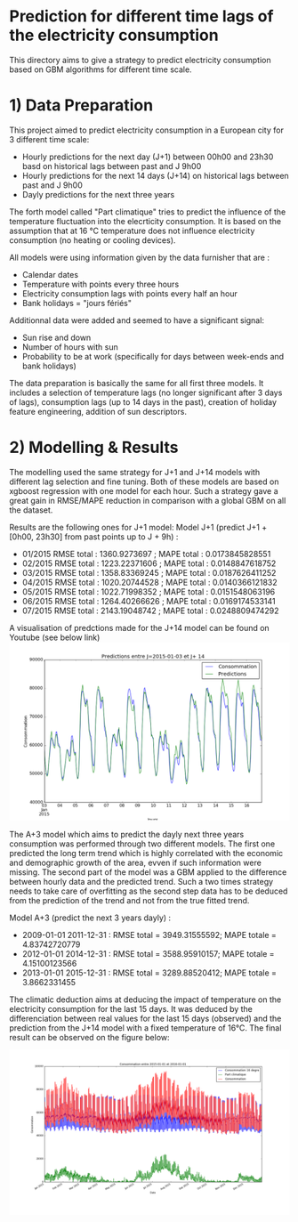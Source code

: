 # Prediction for different time lags of the electricity consumption

This directory aims to give a strategy to predict electricity consumption based on GBM algorithms for different time scale. 

# 1) Data Preparation
This project aimed to predict electricity consumption in a European city for 3 different time scale: 
  - Hourly predictions for the next day (J+1) between 00h00 and 23h30 basd on historical lags between past and J 9h00
  - Hourly predictions for the next 14 days (J+14) on historical lags between past and J 9h00
  - Dayly predictions for the next three years 
  
The forth model called "Part climatique" tries to predict the influence of the temperature fluctuation into the elecrticity consumption. It is based on the assumption that at 16 °C temperature does not influence electricity consumption (no heating or cooling devices).

All models were using information given by the data furnisher that are : 
  - Calendar dates
  - Temperature with points every three hours
  - Electricity consumption lags with points every half an hour
  - Bank holidays = "jours fériés"
  
 Additionnal data were added and seemed to have a significant signal:
  - Sun rise and down 
  - Number of hours with sun
  - Probability to be at work (specifically for days between week-ends and bank holidays)
  
 The data preparation is basically the same for all first three models. It includes a selection of temperature lags (no longer significant after 3 days of lags), consumption lags (up to 14 days in the past), creation of holiday feature engineering, addition of sun descriptors. 
 
# 2) Modelling & Results

The modelling used the same strategy for J+1 and J+14 models with different lag selection and fine tuning. Both of these models are based on xgboost regression with one model for each hour. Such a strategy gave a great gain in RMSE/MAPE reduction in comparison with a global GBM on all the dataset. 
 
 Results are the following ones for J+1 model: Model J+1 (predict J+1 + [0h00, 23h30] from past points up to J + 9h) :
 - 01/2015  RMSE total : 1360.9273697 ; MAPE total : 0.0173845828551
 - 02/2015  RMSE total : 1223.22371606 ; MAPE total : 0.0148847618752
 - 03/2015  RMSE total : 1358.83369245 ; MAPE total : 0.0187626411252
 - 04/2015  RMSE total : 1020.20744528 ; MAPE total : 0.0140366121832
 - 05/2015  RMSE total : 1022.71998352 ; MAPE total : 0.0151548063196
 - 06/2015  RMSE total : 1264.40266626 ; MAPE total : 0.0169174533141
 - 07/2015  RMSE total :  2143.19048742 ; MAPE total : 0.0248809474292
 
A visualisation of predctions made for the J+14 model can be found on Youtube (see below link)
[![IMAGE ALT TEXT HERE](https://github.com/alexandredelarrard/electricity_consumption_prediction/blob/master/output/J+14/14days_prediction_2015-01-03.png)](https://www.youtube.com/watch?v=A9YDZ0j-XaM)

The A+3 model which aims to predict the dayly next three years consumption was performed through two different models. The first one predicted the long term trend which is highly correlated with the economic and demographic growth of the area, evven if such information were missing. The second part of the model was a GBM applied to the difference between hourly data and the predicted trend. Such a two times strategy needs to take care of overfitting as the second step data has to be deduced from the prediction of the trend and not from the true fitted trend. 

Model A+3 (predict the next 3 years dayly) :
  - 2009-01-01  2011-12-31 : RMSE total = 3949.31555592;   MAPE totale = 4.83742720779
  - 2012-01-01  2014-12-31 : RMSE total = 3588.95910157;   MAPE totale = 4.15100123566
  - 2013-01-01  2015-12-31 : RMSE total = 3289.88520412;   MAPE totale = 3.8662331455
  
The climatic deduction aims at deducing the impact of temperature on the electricity consumption for the last 15 days. It was deduced by the differenciation between real values for the last 15 days (observed) and the prediction from the J+14 model with a fixed temperature of 16°C. The final result can be observed on the figure below:

![alt text](https://github.com/alexandredelarrard/electricity_consumption_prediction/blob/master/output/Part_climatique/part_climatique.png)

  
